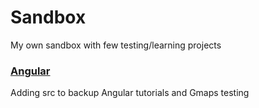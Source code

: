 # Sandbox
My own sandbox with few testing/learning projects

### [Angular](https://github.com/martibenj/sandbox/blob/master/angular/seed/README.md)
 Adding src to backup Angular tutorials and Gmaps testing
